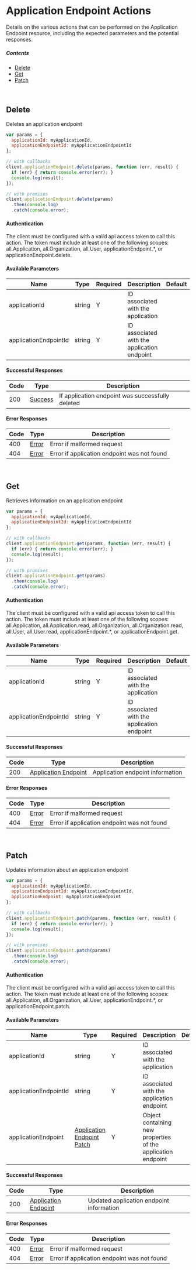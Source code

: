 # Application Endpoint Actions

Details on the various actions that can be performed on the
Application Endpoint resource, including the expected
parameters and the potential responses.

##### Contents

*   [Delete](#delete)
*   [Get](#get)
*   [Patch](#patch)

<br/>

## Delete

Deletes an application endpoint

```javascript
var params = {
  applicationId: myApplicationId,
  applicationEndpointId: myApplicationEndpointId
};

// with callbacks
client.applicationEndpoint.delete(params, function (err, result) {
  if (err) { return console.error(err); }
  console.log(result);
});

// with promises
client.applicationEndpoint.delete(params)
  .then(console.log)
  .catch(console.error);
```

#### Authentication
The client must be configured with a valid api access token to call this
action. The token must include at least one of the following scopes:
all.Application, all.Organization, all.User, applicationEndpoint.*, or applicationEndpoint.delete.

#### Available Parameters

| Name | Type | Required | Description | Default | Example |
| ---- | ---- | -------- | ----------- | ------- | ------- |
| applicationId | string | Y | ID associated with the application |  | 575ec8687ae143cd83dc4a97 |
| applicationEndpointId | string | Y | ID associated with the application endpoint |  | 575ed78e7ae143cd83dc4aab |

#### Successful Responses

| Code | Type | Description |
| ---- | ---- | ----------- |
| 200 | [Success](_schemas.md#success) | If application endpoint was successfully deleted |

#### Error Responses

| Code | Type | Description |
| ---- | ---- | ----------- |
| 400 | [Error](_schemas.md#error) | Error if malformed request |
| 404 | [Error](_schemas.md#error) | Error if application endpoint was not found |

<br/>

## Get

Retrieves information on an application endpoint

```javascript
var params = {
  applicationId: myApplicationId,
  applicationEndpointId: myApplicationEndpointId
};

// with callbacks
client.applicationEndpoint.get(params, function (err, result) {
  if (err) { return console.error(err); }
  console.log(result);
});

// with promises
client.applicationEndpoint.get(params)
  .then(console.log)
  .catch(console.error);
```

#### Authentication
The client must be configured with a valid api access token to call this
action. The token must include at least one of the following scopes:
all.Application, all.Application.read, all.Organization, all.Organization.read, all.User, all.User.read, applicationEndpoint.*, or applicationEndpoint.get.

#### Available Parameters

| Name | Type | Required | Description | Default | Example |
| ---- | ---- | -------- | ----------- | ------- | ------- |
| applicationId | string | Y | ID associated with the application |  | 575ec8687ae143cd83dc4a97 |
| applicationEndpointId | string | Y | ID associated with the application endpoint |  | 575ed78e7ae143cd83dc4aab |

#### Successful Responses

| Code | Type | Description |
| ---- | ---- | ----------- |
| 200 | [Application Endpoint](_schemas.md#application-endpoint) | Application endpoint information |

#### Error Responses

| Code | Type | Description |
| ---- | ---- | ----------- |
| 400 | [Error](_schemas.md#error) | Error if malformed request |
| 404 | [Error](_schemas.md#error) | Error if application endpoint was not found |

<br/>

## Patch

Updates information about an application endpoint

```javascript
var params = {
  applicationId: myApplicationId,
  applicationEndpointId: myApplicationEndpointId,
  applicationEndpoint: myApplicationEndpoint
};

// with callbacks
client.applicationEndpoint.patch(params, function (err, result) {
  if (err) { return console.error(err); }
  console.log(result);
});

// with promises
client.applicationEndpoint.patch(params)
  .then(console.log)
  .catch(console.error);
```

#### Authentication
The client must be configured with a valid api access token to call this
action. The token must include at least one of the following scopes:
all.Application, all.Organization, all.User, applicationEndpoint.*, or applicationEndpoint.patch.

#### Available Parameters

| Name | Type | Required | Description | Default | Example |
| ---- | ---- | -------- | ----------- | ------- | ------- |
| applicationId | string | Y | ID associated with the application |  | 575ec8687ae143cd83dc4a97 |
| applicationEndpointId | string | Y | ID associated with the application endpoint |  | 575ed78e7ae143cd83dc4aab |
| applicationEndpoint | [Application Endpoint Patch](_schemas.md#application-endpoint-patch) | Y | Object containing new properties of the application endpoint |  | [Application Endpoint Patch Example](_schemas.md#application-endpoint-patch-example) |

#### Successful Responses

| Code | Type | Description |
| ---- | ---- | ----------- |
| 200 | [Application Endpoint](_schemas.md#application-endpoint) | Updated application endpoint information |

#### Error Responses

| Code | Type | Description |
| ---- | ---- | ----------- |
| 400 | [Error](_schemas.md#error) | Error if malformed request |
| 404 | [Error](_schemas.md#error) | Error if application endpoint was not found |
